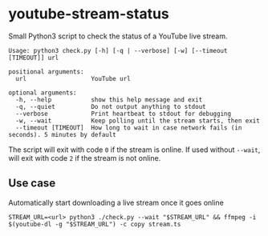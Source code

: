 # youtube-stream-status

Small Python3 script to check the status of a YouTube live stream.

```
Usage: python3 check.py [-h] [-q | --verbose] [-w] [--timeout [TIMEOUT]] url

positional arguments:
  url                  YouTube url

optional arguments:
  -h, --help           show this help message and exit
  -q, --quiet          Do not output anything to stdout
  --verbose            Print heartbeat to stdout for debugging
  -w, --wait           Keep polling until the stream starts, then exit
  --timeout [TIMEOUT]  How long to wait in case network fails (in seconds). 5 minutes by default
```

The script will exit with code `0` if the stream is online. If used without `--wait`, will exit with code `2` if the stream is not online.

## Use case

Automatically start downloading a live stream once it goes online

```
STREAM_URL=<url> python3 ./check.py --wait "$STREAM_URL" && ffmpeg -i $(youtube-dl -g "$STREAM_URL") -c copy stream.ts
```
